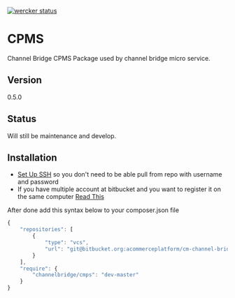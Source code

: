 [![wercker status](https://app.wercker.com/status/cd6fe8c863a9b457343911a5d4bdba26/m "wercker status")](https://app.wercker.com/project/bykey/cd6fe8c863a9b457343911a5d4bdba26)

CPMS
=============

Channel Bridge CPMS Package used by channel bridge micro service.

Version
---------
0.5.0

Status
-------
Will still be maintenance and develop.

Installation
-------------
 - [Set Up SSH][stupgitssh] so you don't need to be able pull from repo with username and password
 - If you have multiple account at bitbucket and you want to register it on the same computer [Read This][multiacc]

After done add this syntax below to your composer.json file

```javascript
{
	"repositories": [
		{
			"type": "vcs",
			"url": "git@bitbucket.org:acommerceplatform/cm-channel-bridge-cpms-package.git"
		}
	],
	"require": {
        "channelbridge/cmps": "dev-master"
    }
}
```

[stupgitssh]: <https://confluence.atlassian.com/bitbucket/set-up-ssh-for-git-728138079.html>
[multiacc]: <https://confluence.atlassian.com/bitbucket/configure-multiple-ssh-identities-for-gitbash-mac-osx-linux-271943168.html>
